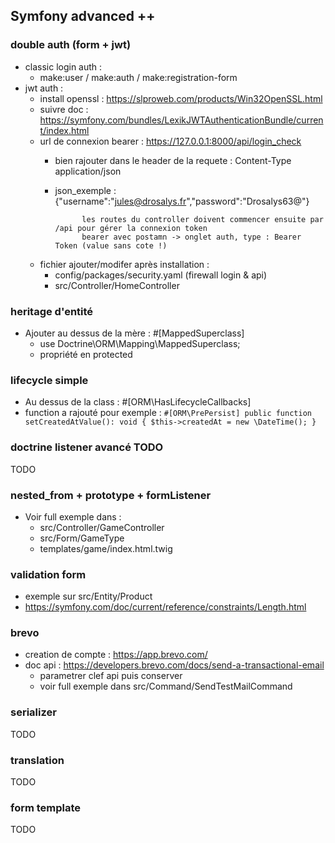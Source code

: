 ## Symfony advanced ++ ##
### double auth (form + jwt) ###
- classic login auth :
  - make:user / make:auth / make:registration-form
- jwt auth : 
  - install openssl : https://slproweb.com/products/Win32OpenSSL.html
  - suivre doc : https://symfony.com/bundles/LexikJWTAuthenticationBundle/current/index.html
  - url de connexion bearer : https://127.0.0.1:8000/api/login_check
    - bien rajouter dans le header de la requete : Content-Type application/json
    - json_exemple : {"username":"jules@drosalys.fr","password":"Drosalys63@"}

                les routes du controller doivent commencer ensuite par /api pour gérer la connexion token
                bearer avec postamn -> onglet auth, type : Bearer Token (value sans cote !)
  - fichier ajouter/modifer après installation : 
    - config/packages/security.yaml (firewall login & api)
    - src/Controller/HomeController

### heritage d'entité ###
- Ajouter au dessus de la mère : #[MappedSuperclass]
    - use Doctrine\ORM\Mapping\MappedSuperclass;
    - propriété en protected

### lifecycle simple ###
- Au dessus de la class : #[ORM\HasLifecycleCallbacks]
- function a rajouté pour exemple : 
`
#[ORM\PrePersist]
public function setCreatedAtValue(): void
{
$this->createdAt = new \DateTime();
} `

### doctrine listener avancé TODO ###
TODO

### nested_from + prototype + formListener ###
- Voir full exemple dans : 
  - src/Controller/GameController
  - src/Form/GameType
  - templates/game/index.html.twig

### validation form ###
- exemple sur src/Entity/Product
- https://symfony.com/doc/current/reference/constraints/Length.html

### brevo ###
- creation de compte : https://app.brevo.com/
- doc api : https://developers.brevo.com/docs/send-a-transactional-email
  - parametrer clef api puis conserver
  - voir full exemple dans src/Command/SendTestMailCommand

### serializer ###
TODO

### translation ###
TODO

### form template ###
TODO